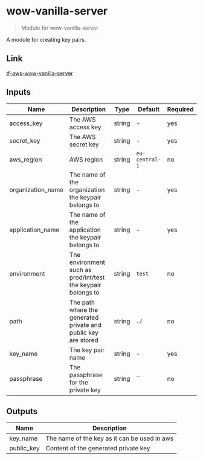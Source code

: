 # wow-vanilla-server

> Module for wow-vanilla-server

A module for creating key pairs.

## Link

[tf-aws-wow-vanilla-server](https://github.com/RagedUnicorn/tf-aws-wow-vanilla-server)

## Inputs

| Name              | Description                                                    | Type   | Default        | Required |
|-------------------|----------------------------------------------------------------|--------|----------------|----------|
| access_key        | The AWS access key                                             | string | -              | yes      |
| secret_key        | The AWS secret key                                             | string | -              | yes      |
| aws_region        | AWS region                                                     | string | `eu-central-1` | no       |
| organization_name | The name of the organization the keypair belongs to            | string | -              | yes      |
| application_name  | The name of the application the keypair belongs to             | string | -              | yes      |
| environment       | The environment such as prod/int/test the keypair belongs to   | string | `test`         | no       |
| path              | The path where the generated private and public key are stored | string | `./`           | no       |
| key_name          | The key pair name                                              | string | -              | yes      |
| passphrase        | The passphrase for the private key                             | string | ``             | no       |

## Outputs

| Name       | Description                                  |
|------------|----------------------------------------------|
| key_name   | The name of the key as it can be used in aws |
| public_key | Content of the generated private key         |
